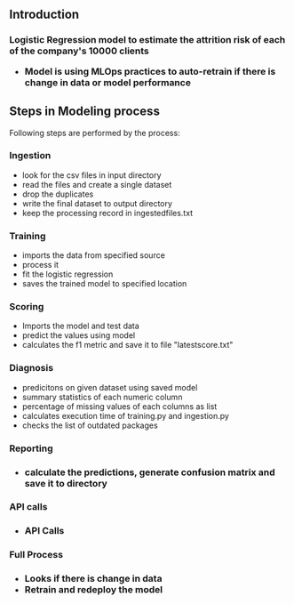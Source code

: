 <h2>Introduction<h3>

<div><p>
Logistic Regression model to estimate the attrition risk of each of the company's 10000 clients

- Model is using MLOps practices to auto-retrain if there is change in data or model performance

</p></div>

<h2>Steps in Modeling process</h2>

Following steps are performed by the process:

<h3>Ingestion</h3>

- look for the csv files in input directory
- read the files and create a single dataset
- drop the duplicates
- write the final dataset to output directory
- keep the processing record in ingestedfiles.txt

<h3>Training</h3>

- imports the data from specified source
- process it
- fit the logistic regression
- saves the trained model to specified location

<h3>Scoring</h3>

- Imports the model and test data
- predict the values using model
- calculates the f1 metric and save it to file "latestscore.txt"

<h3>Diagnosis</h3>

- predicitons on given dataset using saved model
- summary statistics of each numeric column
- percentage of missing values of each columns as list
- calculates execution time of training.py and ingestion.py
- checks the list of outdated packages

<h3>Reporting<h3>

- calculate the predictions, generate confusion matrix and save it to directory

<h3>API calls<h3>

- API Calls

<h3>Full Process<h3>

- Looks if there is change in data
- Retrain and redeploy the model
